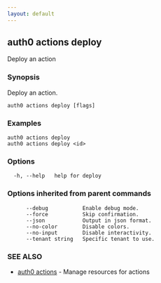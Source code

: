 ```yaml
---
layout: default
---
```

## auth0 actions deploy

Deploy an action

### Synopsis

Deploy an action.

```
auth0 actions deploy [flags]
```

### Examples

```
auth0 actions deploy 
auth0 actions deploy <id>
```

### Options

```
  -h, --help   help for deploy
```

### Options inherited from parent commands

```
      --debug           Enable debug mode.
      --force           Skip confirmation.
      --json            Output in json format.
      --no-color        Disable colors.
      --no-input        Disable interactivity.
      --tenant string   Specific tenant to use.
```

### SEE ALSO

* [auth0 actions](auth0_actions.md)	 - Manage resources for actions

